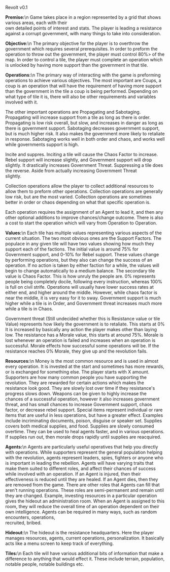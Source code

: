 Revolt v0.1

<b>Premise:</b>\n
Game takes place in a region represented by a grid that shows various areas, each with their 	
own detailed points of interest and stats. The player is leading a resistance against a corrupt 
government, with many things to take into consideration.

<b>Objective:</b>\n
The primary objective for the player is to overthrow the government which requires several
prerequisites. In order to preform the operation to throw out the government, the player must
control 80%> of the map. In order to control a tile, the player must complete an operation
which is unlocked by having more support than the government in that tile.

<b>Operations:</b>\n
The primary way of interacting with the game is preforming operations to achieve various
objectives. The most important are Coups, a coup is an operation that will have the
requirement of having more support than the government in the tile a coup is being
performed. Depending on what type of tile it is, there will also be other requirements and
variables involved with it. 

The other important operations are Propagating and Sabotaging.
Propagating will increase support from a tile as long as there is order. Propagating is low
risk overall, but slow, and increases in danger as long as there is government support.
Sabotaging decreases government support, but is much higher risk. It also makes the 
government more likely to retaliate in response. Sabotaging works well in both order and
chaos, and works well while governments support is high.

Incite and suppres.
Inciting a tile will cause the Chaos Factor to increase. Rebel support will increase slightly,
and Government support will drop slightly. It drastically increases Government Threat.
Suppressing a tile does the reverse. Aside from actually increasing Government Threat 	
slightly.

Collection operations allow the player to collect additional resources to allow them to
preform other operations. Collection operations are generally low risk, but are the most
varied. Collection operations are sometimes better in order or chaos depending on what that
specific operation is.

Each operation requires the assignment of an Agent to lead it, and then any other optional
additions to improve chances/change outcome. There is also a cost to start the operation
which will vary from Operation to Operation.

<b>Values:</b>\n
Each tile has multiple values representing various aspects of the current situation. The two
most obvious ones are the Support Factors. The populace in any given tile will have two
values showing how much they support each of the factions. The initial value is around 75%
for Government support, and 0-10% for Rebel support. These values change by performing
operations, but they also can change the success of an operation. If no action is taken by
either faction for a while, the values will begin to change automatically to a medium
balance.
The secondary tile value is Chaos Factor. This is how unruly the people are. 0% represents
people being completely docile, following every instruction, whereas 100% is full on civil
strife. Operations will usually have lower success rates at either end, and higher around the
middle. However, while chaos factor is near the middle, it is very easy for it to sway.
Government support is much higher while a tile is in Order, and Government threat
increases much more while a tile is in Chaos.
	
Government threat (Still undecided whether this is Resistance value or tile Value)
represents how likely the government is to retaliate. This starts at 0% It is increased by
basically any action the player makes other than laying low. 
The resistance has a Morale value, this starts at around 75%. Morale is lost whenever an
operation is failed and increases when an operation is successful. Morale effects how
successful some operations will be. If the resistance reaches 0% Morale, they give up and
the revolution fails.

<b>Resources:</b>\n
Money is the most common resource and is used in almost every operation. It is invested at
the start and sometimes has more rewards, or is exchanged for something else. The player
starts with X amount.
Supporters are how many common people you have supporting the revolution. They are
rewarded for certain actions which makes the resistance look good. They are slowly lost
over time if they resistance's progress slows down. 
Weapons can be given to highly increase the chances of a successful operation, however
it also increases government threat, and has small chances to increase Government
support, chaos factor, or decrease rebel support. 
Special items represent individual or rare items that are useful in less operations, but have a
greater effect. Examples include incriminating documents, poison, disguise or speaker set.
Supplies covers both medical supplies, and food. Supplies are slowly consumed overtime.
They can be used to heal agents faster, and in various operations. If supplies run out, then 
morale drops rapidly until supplies are reacquired. 

<b>Agents:</b>\n
Agents are particularly useful operatives that help you directly with operations. While
supporters represent the general population helping with the revolution, agents represent
leaders, spies, fighters or anyone who is important in leading the rebellion. Agents will
have varying traits that make them suited to different roles, and affect their chances of
success while involved with an operation. If an Agent is injured, then their effectiveness is
reduced until they are healed. If an Agent dies, then they are removed from the game. There
are other roles that Agents can fill that aren't running operations. These roles are
semi-permanent and remain until they are changed. Example, investing resources in a	
particular operation gives the hideout an administration room. When an Agent is assigned
to this room, they will reduce the overall time of an operation dependent on their own
intelligence. Agents can be required in many ways, such as random encounters, operations,	
recruited, bribed.

<b>Hideout:</b>\n
The hideout is the resistance headquarters. Here the player manages resources, agents, 
current operations, personalization. It basically acts like a menu screen to keep track of 
everything.

<b>Tiles:</b>\n
Each tile will have various additional bits of information that make a difference to anything
that would effect it. These include terrain, population, notable people, notable buildings etc.     
